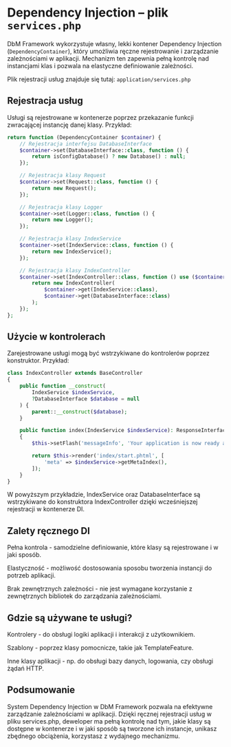 # Dependency Injection – plik `services.php`

DbM Framework wykorzystuje własny, lekki kontener Dependency Injection (`DependencyContainer`), który umożliwia ręczne rejestrowanie i zarządzanie zależnościami w aplikacji. Mechanizm ten zapewnia pełną kontrolę nad instancjami klas i pozwala na elastyczne definiowanie zależności.

Plik rejestracji usług znajduje się tutaj: `application/services.php`

## Rejestracja usług

Usługi są rejestrowane w kontenerze poprzez przekazanie funkcji zwracającej instancję danej klasy. Przykład:

```php
return function (DependencyContainer $container) {
    // Rejestracja interfejsu DatabaseInterface
    $container->set(DatabaseInterface::class, function () {
        return isConfigDatabase() ? new Database() : null;
    });

    // Rejestracja klasy Request
    $container->set(Request::class, function () {
        return new Request();
    });

    // Rejestracja klasy Logger
    $container->set(Logger::class, function () {
        return new Logger();
    });

    // Rejestracja klasy IndexService
    $container->set(IndexService::class, function () {
        return new IndexService();
    });

    // Rejestracja klasy IndexController
    $container->set(IndexController::class, function () use ($container) {
        return new IndexController(
            $container->get(IndexService::class),
            $container->get(DatabaseInterface::class)
        );
    });
};
```

## Użycie w kontrolerach

Zarejestrowane usługi mogą być wstrzykiwane do kontrolerów poprzez konstruktor. Przykład:

```php
class IndexController extends BaseController
{
    public function __construct(
        IndexService $indexService,
        ?DatabaseInterface $database = null
    ) {
        parent::__construct($database);
    }

    public function index(IndexService $indexService): ResponseInterface
    {
        $this->setFlash('messageInfo', 'Your application is now ready and you can start working on a new project. Optionally, proceed to installing the DbM CMS content management system.');

        return $this->render('index/start.phtml', [
            'meta' => $indexService->getMetaIndex(),
        ]);
    }
}
```

W powyższym przykładzie, IndexService oraz DatabaseInterface są wstrzykiwane do konstruktora IndexController dzięki wcześniejszej rejestracji w kontenerze DI.

## Zalety ręcznego DI

Pełna kontrola - samodzielne definiowanie, które klasy są rejestrowane i w jaki sposób.

Elastyczność - możliwość dostosowania sposobu tworzenia instancji do potrzeb aplikacji.

Brak zewnętrznych zależności - nie jest wymagane korzystanie z zewnętrznych bibliotek do zarządzania zależnościami.

## Gdzie są używane te usługi?

Kontrolery - do obsługi logiki aplikacji i interakcji z użytkownikiem.

Szablony  - poprzez klasy pomocnicze, takie jak TemplateFeature.

Inne klasy aplikacji - np. do obsługi bazy danych, logowania, czy obsługi żądań HTTP.

## Podsumowanie

System Dependency Injection w DbM Framework pozwala na efektywne zarządzanie zależnościami w aplikacji. Dzięki ręcznej rejestracji usług w pliku services.php, deweloper ma pełną kontrolę nad tym, jakie klasy są dostępne w kontenerze i w jaki sposób są tworzone ich instancje, unikasz zbędnego obciążenia, korzystasz z wydajnego mechanizmu.
